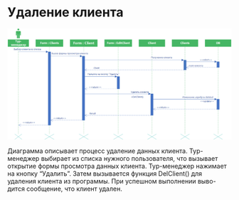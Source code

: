# Удаление клиента
![](../../images/diagram_sequence_delClient.png "Удаление клиента")

Диаграмма описывает процесс удаление данных клиента. Тур-менеджер выбирает из списка нужного пользователя, что вызывает открытие формы просмотра данных клиента. Тур-менеджер нажимает на кнопку “Удалить”. Затем вызывается функция DelClient() для удаления клиента из программы. При успешном выполнении выво-дится сообщение, что клиент удален.